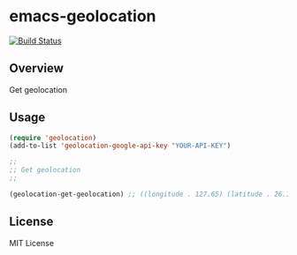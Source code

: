 emacs-geolocation
====================

[![Build Status](https://travis-ci.org/mugijiru/emacs-geolocation.svg?branch=master)](https://travis-ci.org/mugijiru/emacs-geolocation)

Overview
--------------------

Get geolocation

Usage
--------------------

```lisp
(require 'geolocation)
(add-to-list 'geolocation-google-api-key "YOUR-API-KEY")

;;
;; Get geolocation
;;

(geolocation-get-geolocation) ;; ((longitude . 127.65) (latitude . 26.17))
```

License
--------------------

MIT License
